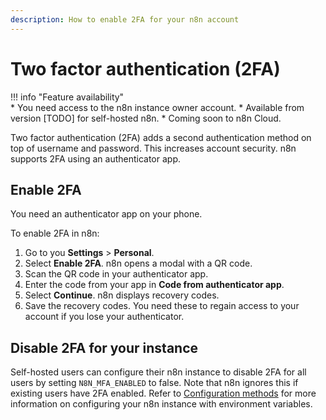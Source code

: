 ```yaml
---
description: How to enable 2FA for your n8n account
---
```


# Two factor authentication (2FA)

!!! info "Feature availability"		
		* You need access to the n8n instance owner account.
		* Available from version [TODO] for self-hosted n8n.
		* Coming soon to n8n Cloud.

Two factor authentication (2FA) adds a second authentication method on top of username and password. This increases account security. n8n supports 2FA using an authenticator app.

## Enable 2FA

You need an authenticator app on your phone.

To enable 2FA in n8n:

1. Go to you **Settings** > **Personal**.
2. Select **Enable 2FA**. n8n opens a modal with a QR code.
3. Scan the QR code in your authenticator app.
4. Enter the code from your app in **Code from authenticator app**.
5. Select **Continue**. n8n displays recovery codes.
6. Save the recovery codes. You need these to regain access to your account if you lose your authenticator.

## Disable 2FA for your instance

Self-hosted users can configure their n8n instance to disable 2FA for all users by setting `N8N_MFA_ENABLED` to false. Note that n8n ignores this if existing users have 2FA enabled. Refer to [Configuration methods](/hosting/environment-variables/configuration-methods/) for more information on configuring your n8n instance with environment variables.

